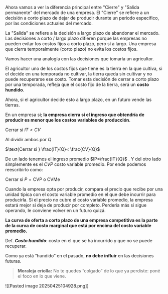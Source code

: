 Ahora vamos a ver la diferencia principal entre "Cierre" y "Salida permanente" del mercado de una empresa. El "Cierre" se refiere a un decisión a corto plazo de dejar de producir durante un periodo especifico, por las condiciones actuales del mercado. 

La "Salida" se refiere a la decisión a largo plazo de abandonar el mercado. Las decisiones a corto / largo plazo difieren porque las empresas no pueden evitar los costos fijos a corto plazo, pero sí a largo. Una empresa que cierra temporalmente (corto plazo) no evita los costos fijos.

Vamos hacer una analogía con las decisiones que tomaría un agricultor. 

El agricultor uno de los costos fijos que tiene es la tierra en la que cultiva, si el decide en una temporada no cultivar, la tierra queda sin cultivar  y no puede recuperarse ese costo. Tomar esta decisión de cerrar a corto plazo por una temporada, refleja que el costo fijo de la tierra, será un **costo hundido**. 

Ahora, si el agricultor decide esto a largo plazo, en un futuro vende las tierras.

En un empresa si; **la empresa cierra si el ingreso que obtendría de producir es menor que los costos variables de producción**.

$\text{Cerrar si } IT<CV$

Al dividir ambos por $Q$ 

$\text{Cerrar si } \frac{IT}{Q}< \frac{CV}{Q}$

De un lado tenemos el ingreso promedio $IP=\frac{IT}{Q}$ . Y del otro lado simplemente es el $CVP$ costo variable promedio. Por ende podemos reescribirlo como:

$\text{Cerrar si } P = \text{CVP o CVMe}$

Cuando la empresa opta por producir, compara el precio que recibe por una unidad típica con el costo variable promedio en el que debe incurrir para producirla. Si el precio no cubre el costo variable promedio, la empresa estará mejor si deja de producir por completo. Perdería más si sigue operando, le conviene volver en un futuro quizá. 

**La curva de oferta a corto plazo de una empresa competitiva es la parte de la curva de costo marginal que está por encima del costo variable promedio.**

Def. ***Costo hundido***: costo en el que se ha incurrido y que no se puede recuperar.

Como ya está “hundido” en el pasado, **no debe influir** en las decisiones futuras.

> **Moraleja criolla:** No te quedes “colgado” de lo que ya perdiste: poné el foco en lo que viene. 


![[Pasted image 20250425104928.png]]


